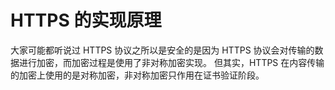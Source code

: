 # HTTPS 的实现原理
大家可能都听说过 HTTPS 协议之所以是安全的是因为 HTTPS 协议会对传输的数据进行加密，而加密过程是使用了非对称加密实现。
但其实，HTTPS 在内容传输的加密上使用的是对称加密，非对称加密只作用在证书验证阶段。


